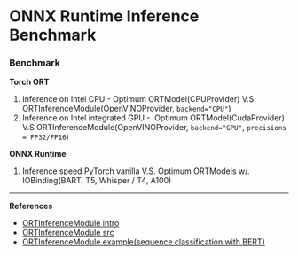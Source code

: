 # ONNX Runtime Inference Benchmark

### Benchmark

__Torch ORT__
1. Inference on Intel CPU - Optimum ORTModel(CPUProvider) V.S. ORTInferenceModule(OpenVINOProvider, `backend="CPU"`)
2. Inference on Intel integrated GPU -  Optimum ORTModel(CudaProvider) V.S ORTInferenceModule(OpenVINOProvider, `backend="GPU"`, `precisions = FP32/FP16`)

__ONNX Runtime__
1. Inference speed PyTorch vanilla V.S. Optimum ORTModels w/. IOBinding(BART, T5, Whisper / T4, A100)

--------------------------
__References__

- [ORTInferenceModule intro](https://github.com/pytorch/ort#accelerate-inference-for-pytorch-models-with-onnx-runtime-preview)
- [ORTInferenceModule src](https://github.com/pytorch/ort/blob/main/torch_ort_inference/torch_ort/ortinferencemodule/ortinferencemodule.py#L26)
- [ORTInferenceModule example(sequence classification with BERT)](https://github.com/pytorch/ort/blob/main/torch_ort_inference/tests/bert_for_sequence_classification.py)
